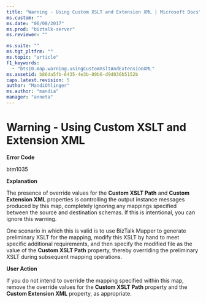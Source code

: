 ```yaml
---
title: "Warning - Using Custom XSLT and Extension XML | Microsoft Docs"
ms.custom: ""
ms.date: "06/08/2017"
ms.prod: "biztalk-server"
ms.reviewer: ""

ms.suite: ""
ms.tgt_pltfrm: ""
ms.topic: "article"
f1_keywords: 
  - "bts10.map.warning.usingCustomXsltAndExtensionXML"
ms.assetid: b86da5fb-6435-4e3b-89b6-d9d036b5152b
caps.latest.revision: 5
author: "MandiOhlinger"
ms.author: "mandia"
manager: "anneta"
---
```

# Warning - Using Custom XSLT and Extension XML
**Error Code**  
  
 btm1035  
  
 **Explanation**  
  
 The presence of override values for the **Custom XSLT Path** and **Custom Extension XML** properties is controlling the output instance messages produced by this map, completely ignoring any mappings specified between the source and destination schemas. If this is intentional, you can ignore this warning.  
  
 One scenario in which this is valid is to use BizTalk Mapper to generate preliminary XSLT for the mapping, modify this XSLT by hand to meet specific additional requirements, and then specify the modified file as the value of the **Custom XSLT Path** property, thereby overriding the preliminary XSLT during subsequent mapping operations.  
  
 **User Action**  
  
 If you do not intend to override the mapping specified within this map, remove the override values for the **Custom XSLT Path** property and the **Custom Extension XML** property, as appropriate.